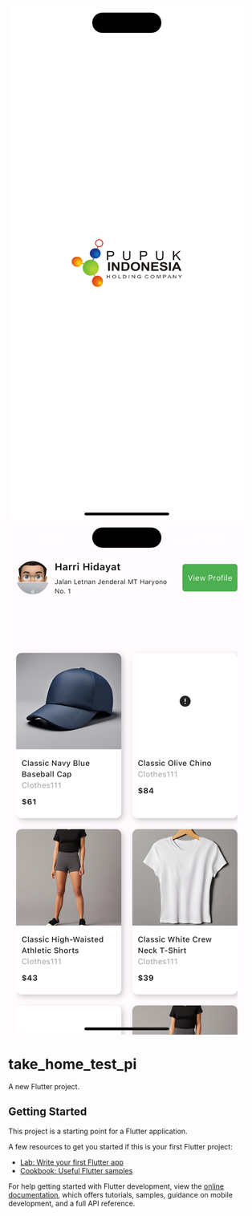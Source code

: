 ![alt text](https://github.com/harrihdyt/take_home_test_pi/blob/main/Simulator%20Screenshot%20-%20iPhone%2015%20Pro%20Max%20-%202024-06-01%20at%2019.40.28.png?raw=true)
![alt text](https://github.com/harrihdyt/take_home_test_pi/blob/main/Simulator%20Screenshot%20-%20iPhone%2015%20Pro%20Max%20-%202024-06-01%20at%2019.40.19.png?raw=true)


# take_home_test_pi

A new Flutter project.

## Getting Started

This project is a starting point for a Flutter application.

A few resources to get you started if this is your first Flutter project:

- [Lab: Write your first Flutter app](https://docs.flutter.dev/get-started/codelab)
- [Cookbook: Useful Flutter samples](https://docs.flutter.dev/cookbook)

For help getting started with Flutter development, view the
[online documentation](https://docs.flutter.dev/), which offers tutorials,
samples, guidance on mobile development, and a full API reference.

